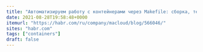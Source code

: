 ```yaml
---
title: "Автоматизируем работу с контейнерами через Makefile: сборка, тестирование и развёртывание за один вызов make / Блог компании Маклауд / Хабр"
date: 2021-08-28T19:58:48+0000
itemurl: "https://habr.com/ru/company/macloud/blog/566046/"
sites: "habr.com"
tags: ["containers"]
draft: false
---
```


